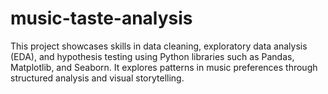 # music-taste-analysis
This project showcases skills in data cleaning, exploratory data analysis (EDA), and hypothesis testing using Python libraries such as Pandas, Matplotlib, and Seaborn. It explores patterns in music preferences through structured analysis and visual storytelling.
